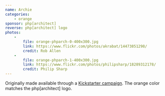 ```yaml
---
name: Archie
categories:
    - orange
sponsor: php[architect]
reverse: php[architect] logo
photos:
    -
        file: orange-phparch-0-400x300.jpg
        link: https://www.flickr.com/photos/akrabat/14473851298/
        credit: Rob Allen
    -
        file: orange-phparch-1-400x300.jpg
        link: https://www.flickr.com/photos/philipsharp/18289312178/
        credit: Philip Sharp
---
```


Originally made available through a [Kickstarter campaign](https://www.kickstarter.com/projects/eliw/php-architect-orange-elephpant).
The orange color matches the php[architect] logo.
